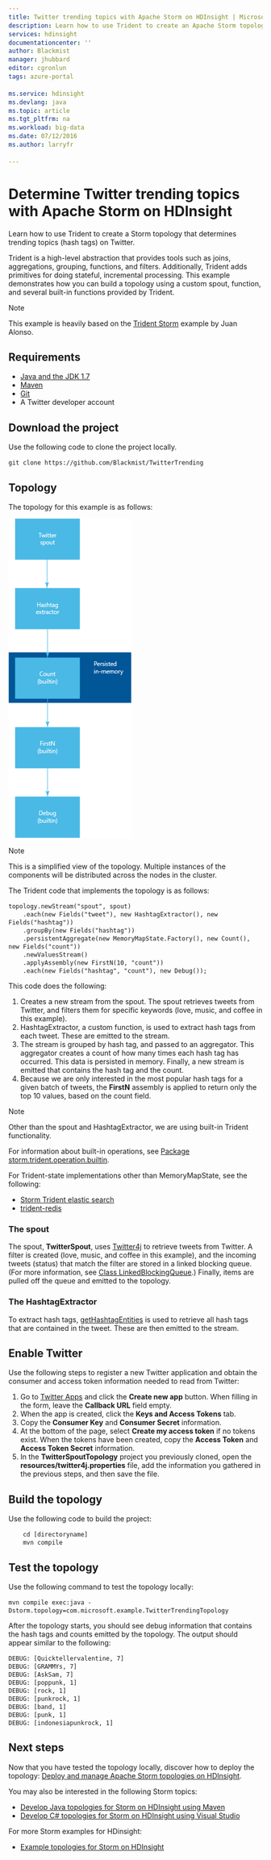 ```yaml
---
title: Twitter trending topics with Apache Storm on HDInsight | Microsoft Azure
description: Learn how to use Trident to create an Apache Storm topology that determines trending topics on Twitter based on hashtags.
services: hdinsight
documentationcenter: ''
author: Blackmist
manager: jhubbard
editor: cgronlun
tags: azure-portal

ms.service: hdinsight
ms.devlang: java
ms.topic: article
ms.tgt_pltfrm: na
ms.workload: big-data
ms.date: 07/12/2016
ms.author: larryfr

---
```

# Determine Twitter trending topics with Apache Storm on HDInsight
Learn how to use Trident to create a Storm topology that determines trending topics (hash tags) on Twitter.

Trident is a high-level abstraction that provides tools such as joins, aggregations, grouping, functions, and filters. Additionally, Trident adds primitives for doing stateful, incremental processing. This example demonstrates how you can build a topology using a custom spout, function, and several built-in functions provided by Trident.

> [!NOTE]
> This example is heavily based on the [Trident Storm](https://github.com/jalonsoramos/trident-storm) example by Juan Alonso.
> 
> 

## Requirements
* <a href="http://www.oracle.com/technetwork/java/javase/downloads/index.html" target="_blank">Java and the JDK 1.7</a>
* <a href="http://maven.apache.org/what-is-maven.html" target="_blank">Maven</a>
* <a href="http://git-scm.com/" target="_blank">Git</a>
* A Twitter developer account

## Download the project
Use the following code to clone the project locally.

    git clone https://github.com/Blackmist/TwitterTrending

## Topology
The topology for this example is as follows:

![topology](./media/hdinsight-storm-twitter-trending/trident.png)

> [!NOTE]
> This is a simplified view of the topology. Multiple instances of the components will be distributed across the nodes in the cluster.
> 
> 

The Trident code that implements the topology is as follows:

    topology.newStream("spout", spout)
        .each(new Fields("tweet"), new HashtagExtractor(), new Fields("hashtag"))
        .groupBy(new Fields("hashtag"))
        .persistentAggregate(new MemoryMapState.Factory(), new Count(), new Fields("count"))
        .newValuesStream()
        .applyAssembly(new FirstN(10, "count"))
        .each(new Fields("hashtag", "count"), new Debug());

This code does the following:

1. Creates a new stream from the spout. The spout retrieves tweets from Twitter, and filters them for specific keywords (love, music, and coffee in this example).
2. HashtagExtractor, a custom function, is used to extract hash tags from each tweet. These are emitted to the stream.
3. The stream is grouped by hash tag, and passed to an aggregator. This aggregator creates a count of how many times each hash tag has occurred. This data is persisted in memory. Finally, a new stream is emitted that contains the hash tag and the count.
4. Because we are only interested in the most popular hash tags for a given batch of tweets, the **FirstN** assembly is applied to return only the top 10 values, based on the count field.

> [!NOTE]
> Other than the spout and HashtagExtractor, we are using built-in Trident functionality.
> 
> For information about built-in operations, see <a href="https://storm.apache.org/apidocs/storm/trident/operation/builtin/package-summary.html" target="_blank">Package storm.trident.operation.builtin</a>.
> 
> For Trident-state implementations other than MemoryMapState, see the following:
> 
> * <a href="https://github.com/fhussonnois/storm-trident-elasticsearch" target="_blank">Storm Trident elastic search</a>
> * <a href="https://github.com/kstyrc/trident-redis" target="_blank">trident-redis</a>
> 
> 

### The spout
The spout, **TwitterSpout**, uses <a href="http://twitter4j.org/en/" target="_blank">Twitter4j</a> to retrieve tweets from Twitter. A filter is created (love, music, and coffee in this example), and the incoming tweets (status) that match the filter are stored in a linked blocking queue. (For more information, see <a href="http://docs.oracle.com/javase/7/docs/api/java/util/concurrent/LinkedBlockingQueue.html" target="_blank">Class LinkedBlockingQueue</a>.) Finally, items are pulled off the queue and emitted to the topology.

### The HashtagExtractor
To extract hash tags, <a href="http://twitter4j.org/javadoc/twitter4j/EntitySupport.html#getHashtagEntities--" target="_blank">getHashtagEntities</a> is used to retrieve all hash tags that are contained in the tweet. These are then emitted to the stream.

## Enable Twitter
Use the following steps to register a new Twitter application and obtain the consumer and access token information needed to read from Twitter:

1. Go to <a href="https://apps.twitter.com" target="_blank">Twitter Apps</a> and click the **Create new app** button. When filling in the form, leave the **Callback URL** field empty.
2. When the app is created, click the **Keys and Access Tokens** tab.
3. Copy the **Consumer Key** and **Consumer Secret** information.
4. At the bottom of the page, select **Create my access token** if no tokens exist. When the tokens have been created, copy the **Access Token** and **Access Token Secret** information.
5. In the **TwitterSpoutTopology** project you previously cloned, open the **resources/twitter4j.properties** file, add the information you gathered in the previous steps, and then save the file.

## Build the topology
Use the following code to build the project:

        cd [directoryname]
        mvn compile

## Test the topology
Use the following command to test the topology locally:

    mvn compile exec:java -Dstorm.topology=com.microsoft.example.TwitterTrendingTopology

After the topology starts, you should see debug information that contains the hash tags and counts emitted by the topology. The output should appear similar to the following:

    DEBUG: [Quicktellervalentine, 7]
    DEBUG: [GRAMMYs, 7]
    DEBUG: [AskSam, 7]
    DEBUG: [poppunk, 1]
    DEBUG: [rock, 1]
    DEBUG: [punkrock, 1]
    DEBUG: [band, 1]
    DEBUG: [punk, 1]
    DEBUG: [indonesiapunkrock, 1]

## Next steps
Now that you have tested the topology locally, discover how to deploy the topology: [Deploy and manage Apache Storm topologies on HDInsight](hdinsight-storm-deploy-monitor-topology.md).

You may also be interested in the following Storm topics:

* [Develop Java topologies for Storm on HDInsight using Maven](hdinsight-storm-develop-java-topology.md)
* [Develop C# topologies for Storm on HDInsight using Visual Studio](hdinsight-storm-develop-csharp-visual-studio-topology.md)

For more Storm examples for HDinsight:

* [Example topologies for Storm on HDInsight](hdinsight-storm-example-topology.md)

